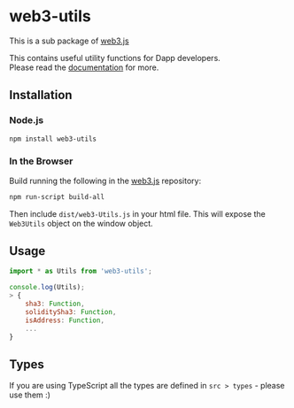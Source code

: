 # web3-utils

This is a sub package of [web3.js][repo]

This contains useful utility functions for Dapp developers.   
Please read the [documentation][docs] for more.

## Installation

### Node.js

```bash
npm install web3-utils
```

### In the Browser

Build running the following in the [web3.js][repo] repository:

```bash
npm run-script build-all
```

Then include `dist/web3-Utils.js` in your html file.
This will expose the `Web3Utils` object on the window object.


## Usage

```js
import * as Utils from 'web3-utils';

console.log(Utils);
> {
    sha3: Function,
    soliditySha3: Function,
    isAddress: Function,
    ...
}
```

## Types 

If you are using TypeScript all the types are defined in `src > types` - please use them :)


[docs]: http://web3js.readthedocs.io/en/1.0/
[repo]: https://github.com/ethereum/web3.js


